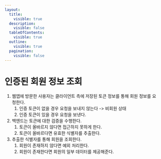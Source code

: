 ```yaml
---
layout:
  title:
    visible: true
  description:
    visible: false
  tableOfContents:
    visible: true
  outline:
    visible: true
  pagination:
    visible: false
---
```


# 인증된 회원 정보 조회

1. 웹앱에 방문한 사용자는 클라이언트 측에 저장된 토큰 정보를 통해 회원 정보를 요청한다.
   1. 인증 토큰이 없을 경우 요청을 보내지 않는다 -> 비회원 상태
   2. 인증 토큰이 있을 경우 요청을 보낸다.
2. 백엔드는 토큰에 대한 검증을 수행한다.
   1. 토큰이 올바르지 않다면 접근하지 못하게 한다.
   2. 토큰이 올바르다면 유효한 식별자를 추출한다.
3. 추출한 식별자를 통해 회원을 조회한다.&#x20;
   1. 회원이 존재하지 않다면 예외 처리한다.&#x20;
   2. 회원이 존재한다면 회원의 일부 데이터를 제공해준다.
